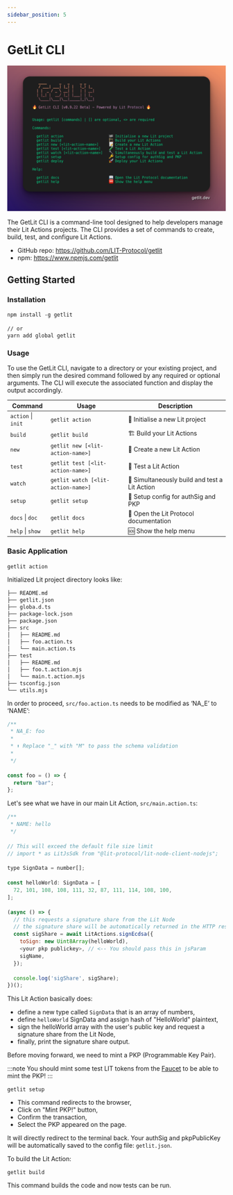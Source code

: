 ```yaml
---
sidebar_position: 5
---
```


# GetLit CLI

![](https://raw.githubusercontent.com/LIT-Protocol/getlit/main/banner.png)

The GetLit CLI is a command-line tool designed to help developers manage their Lit Actions projects. The CLI provides a set of commands to create, build, test, and configure Lit Actions.

- GitHub repo: https://github.com/LIT-Protocol/getlit
- npm: https://www.npmjs.com/getlit

## Getting Started

### Installation

```
npm install -g getlit

// or
yarn add global getlit
```

### Usage

To use the GetLit CLI, navigate to a directory or your existing project, and then simply run the desired command followed by any required or optional arguments. The CLI will execute the associated function and display the output accordingly.

| Command                  | Usage                               | Description                               |
| ------------------------ | ----------------------------------- | ----------------------------------------- |
| `action` \| `init` | `getlit action`                       | 🏁 Initialise a new Lit project           |
| `build`           | `getlit build`                      | 🏗  Build your Lit Actions                |
| `new` | `getlit new [<lit-action-name>]` | 📝 Create a new Lit Action                |
| `test`            | `getlit test [<lit-action-name>]`   | 🧪 Test a Lit Action                      |
| `watch`           | `getlit watch [<lit-action-name>]`  | 🔧 Simultaneously build and test a Lit Action |
| `setup`           | `getlit setup`                      | 🔑 Setup config for authSig and PKP      |
| `docs` \| `doc` | `getlit docs`                       | 📖 Open the Lit Protocol documentation   |
| `help` \|  `show` | `getlit help`    | 🆘 Show the help menu                     |

### Basic Application

```
getlit action
```

Initialized Lit project directory looks like:

```
├── README.md
├── getlit.json
├── globa.d.ts
├── package-lock.json
├── package.json
├── src
│   ├── README.md
│   ├── foo.action.ts
│   └── main.action.ts
├── test
│   ├── README.md
│   ├── foo.t.action.mjs
│   └── main.t.action.mjs
├── tsconfig.json
└── utils.mjs
```

In order to proceed, `src/foo.action.ts` needs to be modified as ‘NA_E’ to ‘NAME’:

```javascript
/**
 * NA_E: foo
 *
 * ⬆️ Replace "_" with "M" to pass the schema validation
 *
 */
 
const foo = () => {
  return "bar";
};
```

Let's see what we have in our main Lit Action, `src/main.action.ts`:

```javascript
/**
 * NAME: hello
 */
 
// This will exceed the default file size limit
// import * as LitJsSdk from "@lit-protocol/lit-node-client-nodejs";
 
type SignData = number[];
 
const helloWorld: SignData = [
  72, 101, 108, 108, 111, 32, 87, 111, 114, 108, 100,
];
 
(async () => {
  // this requests a signature share from the Lit Node
  // the signature share will be automatically returned in the HTTP response from the node
  const sigShare = await LitActions.signEcdsa({
    toSign: new Uint8Array(helloWorld),
    <your pkp publickey>, // <-- You should pass this in jsParam
    sigName,
  });
 
  console.log('sigShare', sigShare);
})();
```

This Lit Action basically does:
- define a new type called `SignData` that is an array of numbers,
- define `helloWorld` SignData and assign hash of "HelloWorld" plaintext,
- sign the helloWorld array with the user's public key and request a signature share from the Lit Node,
- finally, print the signature share output.

Before moving forward, we need to mint a PKP (Programmable Key Pair).

:::note
You should mint some test LIT tokens from the [Faucet](https://faucet.litprotocol.com/) to be able to mint the PKP!
:::

```
getlit setup
```

- This command redirects to the browser,
- Click on "Mint PKP!" button,
- Confirm the transaction,
- Select the PKP appeared on the page.

It will directly redirect to the terminal back. Your authSig and pkpPublicKey will be automatically saved to the config file: `getlit.json`.

To build the Lit Action:

```
getlit build
```

This command builds the code and now tests can be run.